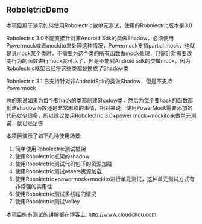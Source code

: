 ## RoboletricDemo

本项目用于演示如何使用Robolectric做单元测试，使用的Robolectric版本是3.0

Robolectric 3.0不能直接针对非Android Sdk的类做Shadow，必须使用Powermock或者mockito来处理这种情况，Powermock支持partial mock，也就是说mock某个类时，不需要为这个类的所有函数做mock处理，只需针对需要改变行为的函数进行mock就可以了，但是不能对Android sdk的类做mock，因为Robolectric框架已经将这些类都替换成了Shadow类

Robolectric 3.1 已支持针对非AndroidSdk的类做Shadow，但是不支持Powermock

总的来说如果为每个要hack的类都创建Shadow类，然后为每个要hack的函数都创建shadow函数还是非常麻烦的事情，相对来说，使用PowerMock需要添加的代码就少很多，所以建议使用Robolectric 3.0+power mock+mockito来做单元测试，就已经足够

本项目演示了如下几种使用场景:

1. 简单使用Robolectric测试框架
2. 使用Robolectric框架的shadow
3. 使用Robolectric测试代码包下的资源加载
4. 使用Robolectric测试assets资源加载  
5. 使用Robolectric+powermock+mockito进行单元测试，这种单元测试方式有非常强的实用性
6. 使用Robolectric测试多线程的情况
7. 使用Robolectric测试Volley

本项目的有测试的讲解都在博客上: http://www.cloudchou.com